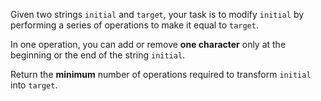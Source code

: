 Given two strings `initial` and `target`, your task is to modify `initial` by performing a series of operations to make it equal to `target`.

In one operation, you can add or remove **one character** only at the beginning or the end of the string `initial`.

Return the **minimum** number of operations required to transform `initial` into `target`.